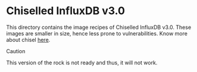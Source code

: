 # Chiselled InfluxDB v3.0

This directory contains the image recipes of Chiselled InfluxDB v3.0. These images are smaller in size,
hence less prone to vulnerabilities. Know more about chisel [here](https://github.com/canonical/chisel).

> [!CAUTION]
> This version of the rock is not ready and thus, it will not work.